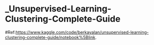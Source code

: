 # _Unsupervised-Learning-Clustering-Complete-Guide <br>
#Ref:https://www.kaggle.com/code/berkayalan/unsupervised-learning-clustering-complete-guide/notebook%5Blink.
